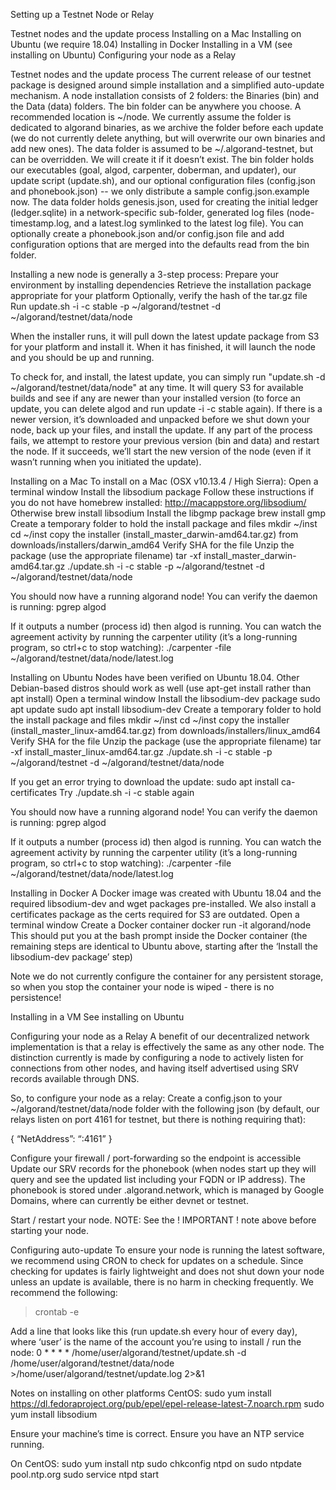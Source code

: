 Setting up a Testnet Node or Relay

Testnet nodes and the update process
Installing on a Mac
Installing on Ubuntu (we require 18.04)
Installing in Docker
Installing in a VM (see installing on Ubuntu)
Configuring your node as a Relay

Testnet nodes and the update process
The current release of our testnet package is designed around simple installation and a simplified auto-update mechanism.  A node installation consists of 2 folders: the Binaries (bin) and the Data (data) folders.  The bin folder can be anywhere you choose.  A recommended location is ~/node.  We currently assume the folder is dedicated to algorand binaries, as we archive the folder before each update (we do not currently delete anything, but will overwrite our own binaries and add new ones).  The data folder is assumed to be ~/.algorand-testnet, but can be overridden.  We will create it if it doesn’t exist.
The bin folder holds our executables (goal, algod, carpenter, doberman, and updater), our update script (update.sh), and our optional configuration files (config.json and phonebook.json) -- we only distribute a sample config.json.example now.
The data folder holds genesis.json, used for creating the initial ledger (ledger.sqlite) in a network-specific sub-folder, generated log files (node-timestamp.log, and a latest.log symlinked to the latest log file).  You can optionally create a phonebook.json and/or config.json file and add configuration options that are merged into the defaults read from the bin folder.

Installing a new node is generally a 3-step process:
Prepare your environment by installing dependencies
Retrieve the installation package appropriate for your platform
Optionally, verify the hash of the tar.gz file
Run update.sh -i -c stable -p ~/algorand/testnet -d ~/algorand/testnet/data/node

When the installer runs, it will pull down the latest update package from S3 for your platform and install it.  When it has finished, it will launch the node and you should be up and running.

To check for, and install, the latest update, you can simply run "update.sh -d ~/algorand/testnet/data/node" at any time.  It will query S3 for available builds and see if any are newer than your installed version (to force an update, you can delete algod and run update -i -c stable again).  If there is a newer version, it’s downloaded and unpacked before we shut down your node, back up your files, and install the update.  If any part of the process fails, we attempt to restore your previous version (bin and data) and restart the node.  If it succeeds, we’ll start the new version of the node (even if it wasn’t running when you initiated the update).

Installing on a Mac
To install on a Mac (OSX v10.13.4 / High Sierra):
Open a terminal window
Install the libsodium package
    Follow these instructions if you do not have homebrew installed: http://macappstore.org/libsodium/
    Otherwise brew install libsodium
Install the libgmp package
    brew install gmp
Create a temporary folder to hold the install package and files
    mkdir ~/inst
    cd ~/inst
    copy the installer (install_master_darwin-amd64.tar.gz) from downloads/installers/darwin_amd64
Verify SHA for the file
Unzip the package (use the appropriate filename)
    tar -xf install_master_darwin-amd64.tar.gz
./update.sh -i -c stable -p ~/algorand/testnet -d ~/algorand/testnet/data/node

You should now have a running algorand node!  You can verify the daemon is running:
    pgrep algod

If it outputs a number (process id) then algod is running.
You can watch the agreement activity by running the carpenter utility (it’s a long-running program, so ctrl+c to stop watching):
    ./carpenter -file ~/algorand/testnet/data/node/latest.log

Installing on Ubuntu
Nodes have been verified on Ubuntu 18.04.  Other Debian-based distros should work as well (use apt-get install rather than apt install)
Open a terminal window
Install the libsodium-dev package
    sudo apt update
    sudo apt install libsodium-dev
Create a temporary folder to hold the install package and files
    mkdir ~/inst
    cd ~/inst
    copy the installer (install_master_linux-amd64.tar.gz) from downloads/installers/linux_amd64
Verify SHA for the file
Unzip the package (use the appropriate filename)
    tar -xf install_master_linux-amd64.tar.gz
./update.sh -i -c stable -p ~/algorand/testnet -d ~/algorand/testnet/data/node

If you get an error trying to download the update:
    sudo apt install ca-certificates
    Try ./update.sh -i -c stable again

You should now have a running algorand node!  You can verify the daemon is running:
    pgrep algod

If it outputs a number (process id) then algod is running.
You can watch the agreement activity by running the carpenter utility (it’s a long-running program, so ctrl+c to stop watching):
    ./carpenter -file ~/algorand/testnet/data/node/latest.log

Installing in Docker
A Docker image was created with Ubuntu 18.04 and the required libsodium-dev and wget packages pre-installed.  We also install a certificates package as the certs required for S3 are outdated.
Open a terminal window
Create a Docker container
docker run -it algorand/node
This should put you at the bash prompt inside the Docker container (the remaining steps are identical to Ubuntu above, starting after the ‘Install the libsodium-dev package’ step)

Note we do not currently configure the container for any persistent storage, so when you stop the container your node is wiped - there is no persistence!

Installing in a VM
See installing on Ubuntu

Configuring your node as a Relay
A benefit of our decentralized network implementation is that a relay is effectively the same as any other node.  The distinction currently is made by configuring a node to actively listen for connections from other nodes, and having itself advertised using SRV records available through DNS.

So, to configure your node as a relay:
Create a config.json to your ~/algorand/testnet/data/node folder with the following json (by default, our relays listen on port 4161 for testnet, but there is nothing requiring that):

{
    “NetAddress”: “:4161”
}

Configure your firewall / port-forwarding so the endpoint is accessible
Update our SRV records for the phonebook (when nodes start up they will query and see the updated list including your FQDN or IP address).  The phonebook is stored under <network>.algorand.network, which is managed by Google Domains, where <network> can currently be either devnet or testnet.

Start / restart your node.  NOTE: See the ! IMPORTANT ! note above before starting your node.

Configuring auto-update
To ensure your node is running the latest software, we recommend using CRON to check for updates on a schedule.   Since checking for updates is fairly lightweight and does not shut down your node unless an update is available, there is no harm in checking frequently.
We recommend the following:
> crontab -e

Add a line that looks like this (run update.sh every hour of every day), where ‘user’ is the name of the account you’re using to install / run the node:
0 * * * * /home/user/algorand/testnet/update.sh -d /home/user/algorand/testnet/data/node >/home/user/algorand/testnet/update.log 2>&1

Notes on installing on other platforms
CentOS:
    sudo yum install https://dl.fedoraproject.org/pub/epel/epel-release-latest-7.noarch.rpm
    sudo yum install libsodium

Ensure your machine’s time is correct.  Ensure you have an NTP service running.

On CentOS:
    sudo yum install ntp
    sudo chkconfig ntpd on
    sudo ntpdate pool.ntp.org
    sudo service ntpd start
